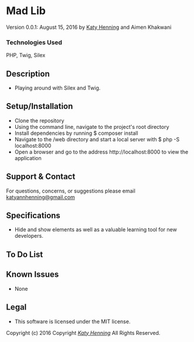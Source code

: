 # Mad Lib
Version 0.0.1: August 15, 2016
by [Katy Henning](https://katycodes.github.io) and Aimen Khakwani

### Technologies Used
PHP, Twig, Silex

## Description
* Playing around with Silex and Twig.

## Setup/Installation

* Clone the repository
* Using the command line, navigate to the project's root directory
* Install dependencies by running $ composer install
* Navigate to the /web directory and start a local server with $ php -S localhost:8000
* Open a browser and go to the address http://localhost:8000 to view the application


## Support & Contact
For questions, concerns, or suggestions please email katyannhenning@gmail.com

## Specifications
* Hide and show elements as well as a valuable learning tool for new developers.

## To Do List


## Known Issues
* None

## Legal
* This software is licensed under the MIT license.


Copyright (c) 2016 Copyright _[Katy Henning](https://katycodes.github.io/)_  All Rights Reserved.
